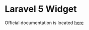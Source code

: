 Laravel 5 Widget
==============

Official documentation is located [here](http://sky.pingpong-labs.com/docs/2.0/widget)